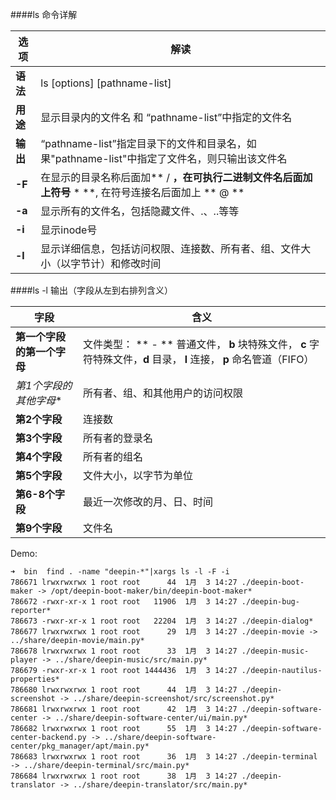 ####ls 命令详解

|  选项      |   解读      |
|------------|-------------|
| **语法**       | ls [options] [pathname-list]|
| **用途**       | 显示目录内的文件名 和 “pathname-list”中指定的文件名|
| **输出**       | “pathname-list”指定目录下的文件和目录名，如果"pathname-list"中指定了文件名，则只输出该文件名|
| **-F**         | 在显示的目录名称后面加** / **，在可执行二进制文件名后面加上符号** * **, 在符号连接名后面加上 ** @ **|
| **-a**         | 显示所有的文件名，包括隐藏文件、.、..等等|
| **-i**         | 显示inode号|
| **-l**         | 显示详细信息，包括访问权限、连接数、所有者、组、文件大小（以字节计）和修改时间

####ls -l 输出（字段从左到右排列含义）

| 字段| 含义|
|------------------------------| ----------------------------|
| **第一个字段的第一个字母**   | 文件类型： ** - ** 普通文件， **b** 块特殊文件， **c** 字符特殊文件，**d** 目录， **l** 连接， **p** 命名管道（FIFO） |
| *第1个字段的其他字母**      | 所有者、组、和其他用户的访问权限|
| **第2个字段**               | 连接数    |
| **第3个字段**               | 所有者的登录名  |
| **第4个字段**               | 所有者的组名    |
| **第5个字段**               | 文件大小，以字节为单位 |
| **第6-8个字段**             | 最近一次修改的月、日、时间|
| **第9个字段**               | 文件名 |


Demo:

    ➜  bin  find . -name "deepin-*"|xargs ls -l -F -i
    786671 lrwxrwxrwx 1 root root      44  1月  3 14:27 ./deepin-boot-maker -> /opt/deepin-boot-maker/bin/deepin-boot-maker*
    786672 -rwxr-xr-x 1 root root   11906  1月  3 14:27 ./deepin-bug-reporter*
    786673 -rwxr-xr-x 1 root root   22204  1月  3 14:27 ./deepin-dialog*
    786677 lrwxrwxrwx 1 root root      29  1月  3 14:27 ./deepin-movie -> ../share/deepin-movie/main.py*
    786678 lrwxrwxrwx 1 root root      33  1月  3 14:27 ./deepin-music-player -> ../share/deepin-music/src/main.py*
    786679 -rwxr-xr-x 1 root root 1444436  1月  3 14:27 ./deepin-nautilus-properties*
    786680 lrwxrwxrwx 1 root root      44  1月  3 14:27 ./deepin-screenshot -> ../share/deepin-screenshot/src/screenshot.py*
    786681 lrwxrwxrwx 1 root root      42  1月  3 14:27 ./deepin-software-center -> ../share/deepin-software-center/ui/main.py*
    786682 lrwxrwxrwx 1 root root      55  1月  3 14:27 ./deepin-software-center-backend.py -> ../share/deepin-software-center/pkg_manager/apt/main.py*
    786683 lrwxrwxrwx 1 root root      36  1月  3 14:27 ./deepin-terminal -> ../share/deepin-terminal/src/main.py*
    786684 lrwxrwxrwx 1 root root      38  1月  3 14:27 ./deepin-translator -> ../share/deepin-translator/src/main.py*
